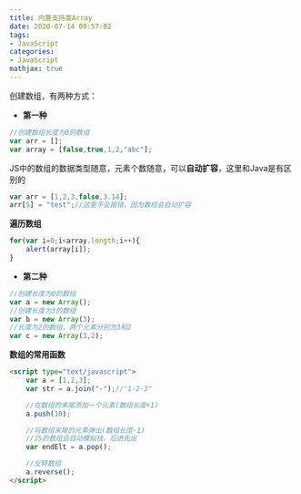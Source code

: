 ```yaml
---
title: 内置支持类Array
date: 2020-07-14 09:57:02
tags:
- JavaScript
categories:
- JavaScript
mathjax: true
---
```


创建数组，有两种方式：

- **第一种**

```javascript
//创建数组长度为0的数组
var arr = [];
var array = [false,true,1,2,"abc"];
```

JS中的数组的数据类型随意，元素个数随意，可以**自动扩容**，这里和Java是有区别的

```javascript
var arr = [1,2,3,false,3.14];
arr[5] = "test";//这里不会报错，因为数组会自动扩容
```

**遍历数组**

```javascript
for(var i=0;i<array.length;i++){
    alert(array[i]);
}
```



- **第二种**

```javascript
//创建长度为0的数组
var a = new Array();
//创建长度为3的数组
var b = new Array(3);
//长度为2的数组，两个元素分别为3和2
var c = new Array(3,2);
```



**数组的常用函数**

```html
<script type="text/javascript">
    var a = [1,2,3];
    var str = a.join("-");//"1-2-3"

    //在数组的末尾添加一个元素(数组长度+1)
    a.push(10);

    //将数组末尾的元素弹出(数组长度-1)
    //JS的数组会自动模拟栈，后进先出
    var endElt = a.pop();

    //反转数组
    a.reverse();
</script>
```

